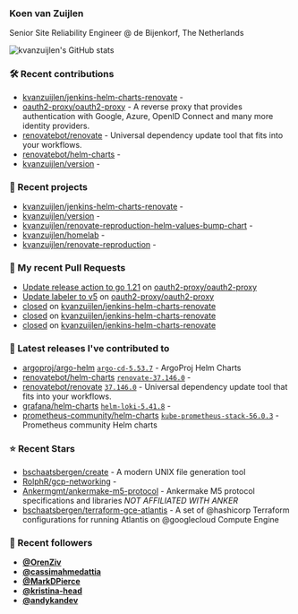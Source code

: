 ### Koen van Zuijlen

Senior Site Reliability Engineer @ de Bijenkorf, The Netherlands

![kvanzuijlen's GitHub stats](https://github-readme-stats.vercel.app/api?username=kvanzuijlen&show=reviews,discussions_started,discussions_answered,prs_merged,prs_merged_percentage&show_icons=true&theme=dark&cache_seconds=86400)

### 🛠️ Recent contributions

- [kvanzuijlen/jenkins-helm-charts-renovate](https://github.com/kvanzuijlen/jenkins-helm-charts-renovate) - 
- [oauth2-proxy/oauth2-proxy](https://github.com/oauth2-proxy/oauth2-proxy) - A reverse proxy that provides authentication with Google, Azure, OpenID Connect and many more identity providers.
- [renovatebot/renovate](https://github.com/renovatebot/renovate) - Universal dependency update tool that fits into your workflows.
- [renovatebot/helm-charts](https://github.com/renovatebot/helm-charts) - 
- [kvanzuijlen/version](https://github.com/kvanzuijlen/version) - 

### 🌱 Recent projects

- [kvanzuijlen/jenkins-helm-charts-renovate](https://github.com/kvanzuijlen/jenkins-helm-charts-renovate) - 
- [kvanzuijlen/version](https://github.com/kvanzuijlen/version) - 
- [kvanzuijlen/renovate-reproduction-helm-values-bump-chart](https://github.com/kvanzuijlen/renovate-reproduction-helm-values-bump-chart) - 
- [kvanzuijlen/homelab](https://github.com/kvanzuijlen/homelab) - 
- [kvanzuijlen/renovate-reproduction](https://github.com/kvanzuijlen/renovate-reproduction) - 

### 🚧 My recent Pull Requests

- [Update release action to go 1.21](https://github.com/oauth2-proxy/oauth2-proxy/pull/2437) on [oauth2-proxy/oauth2-proxy](https://github.com/oauth2-proxy/oauth2-proxy)
- [Update labeler to v5](https://github.com/oauth2-proxy/oauth2-proxy/pull/2434) on [oauth2-proxy/oauth2-proxy](https://github.com/oauth2-proxy/oauth2-proxy)
- [closed](https://github.com/kvanzuijlen/jenkins-helm-charts-renovate/pull/9) on [kvanzuijlen/jenkins-helm-charts-renovate](https://github.com/kvanzuijlen/jenkins-helm-charts-renovate)
- [closed](https://github.com/kvanzuijlen/jenkins-helm-charts-renovate/pull/8) on [kvanzuijlen/jenkins-helm-charts-renovate](https://github.com/kvanzuijlen/jenkins-helm-charts-renovate)
- [closed](https://github.com/kvanzuijlen/jenkins-helm-charts-renovate/pull/6) on [kvanzuijlen/jenkins-helm-charts-renovate](https://github.com/kvanzuijlen/jenkins-helm-charts-renovate)

### 🚀 Latest releases I've contributed to

- [argoproj/argo-helm](https://github.com/argoproj/argo-helm) [`argo-cd-5.53.7`](https://github.com/argoproj/argo-helm/releases/tag/argo-cd-5.53.7) - ArgoProj Helm Charts
- [renovatebot/helm-charts](https://github.com/renovatebot/helm-charts) [`renovate-37.146.0`](https://github.com/renovatebot/helm-charts/releases/tag/renovate-37.146.0) - 
- [renovatebot/renovate](https://github.com/renovatebot/renovate) [`37.146.0`](https://github.com/renovatebot/renovate/releases/tag/37.146.0) - Universal dependency update tool that fits into your workflows.
- [grafana/helm-charts](https://github.com/grafana/helm-charts) [`helm-loki-5.41.8`](https://github.com/grafana/helm-charts/releases/tag/helm-loki-5.41.8) - 
- [prometheus-community/helm-charts](https://github.com/prometheus-community/helm-charts) [`kube-prometheus-stack-56.0.3`](https://github.com/prometheus-community/helm-charts/releases/tag/kube-prometheus-stack-56.0.3) - Prometheus community Helm charts

### ⭐ Recent Stars

- [bschaatsbergen/create](https://github.com/bschaatsbergen/create) - A modern UNIX file generation tool
- [RolphR/gcp-networking](https://github.com/RolphR/gcp-networking) - 
- [Ankermgmt/ankermake-m5-protocol](https://github.com/Ankermgmt/ankermake-m5-protocol) - Ankermake M5 protocol specifications and libraries *NOT AFFILIATED WITH ANKER*
- [bschaatsbergen/terraform-gce-atlantis](https://github.com/bschaatsbergen/terraform-gce-atlantis) - A set of @hashicorp Terraform configurations for running Atlantis on @googlecloud Compute Engine

### 👀 Recent followers

- [**@OrenZiv**](https://github.com/OrenZiv)
- [**@cassimahmedattia**](https://github.com/cassimahmedattia)
- [**@MarkDPierce**](https://github.com/MarkDPierce)
- [**@kristina-head**](https://github.com/kristina-head)
- [**@andykandev**](https://github.com/andykandev)
